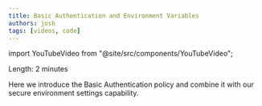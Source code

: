 ```yaml
---
title: Basic Authentication and Environment Variables
authors: josh
tags: [videos, code]
---
```


import YouTubeVideo from "@site/src/components/YouTubeVideo";

<YouTubeVideo url="https://www.youtube-nocookie.com/embed/KHjZk8KxAlw" />

Length: 2 minutes

Here we introduce the Basic Authentication policy and combine it with our secure environment settings capability.
